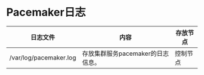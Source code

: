 # Pacemaker日志

|日志文件|内容|存放节点|
|----|--------|----------|
|/var/log/pacemaker.log|存放集群服务pacemaker的日志信息。|控制节点|
